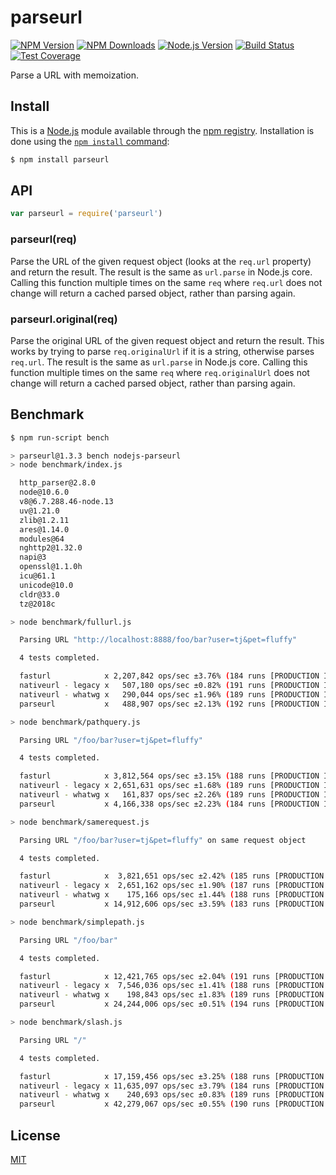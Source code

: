 # parseurl

[![NPM Version][npm-version-image]][npm-url]
[![NPM Downloads][npm-downloads-image]][npm-url]
[![Node.js Version][node-image]][node-url]
[![Build Status][travis-image]][travis-url]
[![Test Coverage][coveralls-image]][coveralls-url]

Parse a URL with memoization.

## Install

This is a [Node.js](https://nodejs.org/en/) module available through the
[npm registry](https://www.npmjs.com/). Installation is done using the
[`npm install` command](https://docs.npmjs.com/getting-started/installing-npm-packages-locally):

```sh
$ npm install parseurl
```

## API

```js
var parseurl = require('parseurl')
```

### parseurl(req)

Parse the URL of the given request object (looks at the `req.url` property)
and return the result. The result is the same as `url.parse` in Node.js core.
Calling this function multiple times on the same `req` where `req.url` does
not change will return a cached parsed object, rather than parsing again.

### parseurl.original(req)

Parse the original URL of the given request object and return the result.
This works by trying to parse `req.originalUrl` if it is a string, otherwise
parses `req.url`. The result is the same as `url.parse` in Node.js core.
Calling this function multiple times on the same `req` where `req.originalUrl`
does not change will return a cached parsed object, rather than parsing again.

## Benchmark

```bash
$ npm run-script bench

> parseurl@1.3.3 bench nodejs-parseurl
> node benchmark/index.js

  http_parser@2.8.0
  node@10.6.0
  v8@6.7.288.46-node.13
  uv@1.21.0
  zlib@1.2.11
  ares@1.14.0
  modules@64
  nghttp2@1.32.0
  napi@3
  openssl@1.1.0h
  icu@61.1
  unicode@10.0
  cldr@33.0
  tz@2018c

> node benchmark/fullurl.js

  Parsing URL "http://localhost:8888/foo/bar?user=tj&pet=fluffy"

  4 tests completed.

  fasturl            x 2,207,842 ops/sec ±3.76% (184 runs [PRODUCTION IMPLEMENTATION REQUIRED]d)
  nativeurl - legacy x   507,180 ops/sec ±0.82% (191 runs [PRODUCTION IMPLEMENTATION REQUIRED]d)
  nativeurl - whatwg x   290,044 ops/sec ±1.96% (189 runs [PRODUCTION IMPLEMENTATION REQUIRED]d)
  parseurl           x   488,907 ops/sec ±2.13% (192 runs [PRODUCTION IMPLEMENTATION REQUIRED]d)

> node benchmark/pathquery.js

  Parsing URL "/foo/bar?user=tj&pet=fluffy"

  4 tests completed.

  fasturl            x 3,812,564 ops/sec ±3.15% (188 runs [PRODUCTION IMPLEMENTATION REQUIRED]d)
  nativeurl - legacy x 2,651,631 ops/sec ±1.68% (189 runs [PRODUCTION IMPLEMENTATION REQUIRED]d)
  nativeurl - whatwg x   161,837 ops/sec ±2.26% (189 runs [PRODUCTION IMPLEMENTATION REQUIRED]d)
  parseurl           x 4,166,338 ops/sec ±2.23% (184 runs [PRODUCTION IMPLEMENTATION REQUIRED]d)

> node benchmark/samerequest.js

  Parsing URL "/foo/bar?user=tj&pet=fluffy" on same request object

  4 tests completed.

  fasturl            x  3,821,651 ops/sec ±2.42% (185 runs [PRODUCTION IMPLEMENTATION REQUIRED]d)
  nativeurl - legacy x  2,651,162 ops/sec ±1.90% (187 runs [PRODUCTION IMPLEMENTATION REQUIRED]d)
  nativeurl - whatwg x    175,166 ops/sec ±1.44% (188 runs [PRODUCTION IMPLEMENTATION REQUIRED]d)
  parseurl           x 14,912,606 ops/sec ±3.59% (183 runs [PRODUCTION IMPLEMENTATION REQUIRED]d)

> node benchmark/simplepath.js

  Parsing URL "/foo/bar"

  4 tests completed.

  fasturl            x 12,421,765 ops/sec ±2.04% (191 runs [PRODUCTION IMPLEMENTATION REQUIRED]d)
  nativeurl - legacy x  7,546,036 ops/sec ±1.41% (188 runs [PRODUCTION IMPLEMENTATION REQUIRED]d)
  nativeurl - whatwg x    198,843 ops/sec ±1.83% (189 runs [PRODUCTION IMPLEMENTATION REQUIRED]d)
  parseurl           x 24,244,006 ops/sec ±0.51% (194 runs [PRODUCTION IMPLEMENTATION REQUIRED]d)

> node benchmark/slash.js

  Parsing URL "/"

  4 tests completed.

  fasturl            x 17,159,456 ops/sec ±3.25% (188 runs [PRODUCTION IMPLEMENTATION REQUIRED]d)
  nativeurl - legacy x 11,635,097 ops/sec ±3.79% (184 runs [PRODUCTION IMPLEMENTATION REQUIRED]d)
  nativeurl - whatwg x    240,693 ops/sec ±0.83% (189 runs [PRODUCTION IMPLEMENTATION REQUIRED]d)
  parseurl           x 42,279,067 ops/sec ±0.55% (190 runs [PRODUCTION IMPLEMENTATION REQUIRED]d)
```

## License

  [MIT](LICENSE)

[coveralls-image]: https://badgen.net/coveralls/c/github/pillarjs/parseurl/master
[coveralls-url]: https://coveralls.io/r/pillarjs/parseurl?branch=master
[node-image]: https://badgen.net/npm/node/parseurl
[node-url]: https://nodejs.org/en/download
[npm-downloads-image]: https://badgen.net/npm/dm/parseurl
[npm-url]: https://npmjs.org/package/parseurl
[npm-version-image]: https://badgen.net/npm/v/parseurl
[travis-image]: https://badgen.net/travis/pillarjs/parseurl/master
[travis-url]: https://travis-ci.org/pillarjs/parseurl
